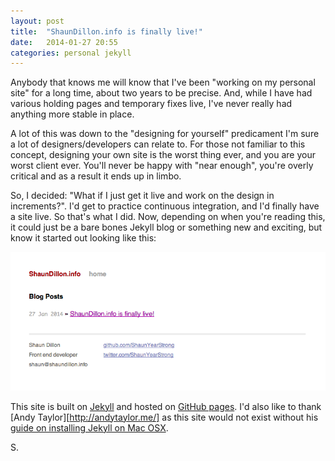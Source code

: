 ```yaml
---
layout: post
title:  "ShaunDillon.info is finally live!"
date:   2014-01-27 20:55
categories: personal jekyll
---
```


Anybody that knows me will know that I've been "working on my personal site" for a long time, about two years to be precise. And, while I have had various holding pages and temporary fixes live, I've never really had anything more stable in place.

A lot of this was down to the "designing for yourself" predicament I'm sure a lot of designers/developers can relate to. For those not familiar to this concept, designing your own site is the worst thing ever, and you are your worst client ever. You'll never be happy with "near enough", you're overly critical and as a result it ends up in limbo.

So, I decided: "What if I just get it live and work on the design in increments?". I'd get to practice continuous integration, and I'd finally have a site live. So that's what I did. Now, depending on when you're reading this, it could just be a bare bones Jekyll blog or something new and exciting, but know it started out looking like this:

![ShaunDillon.info v1][shaundillon-screenshot]

This site is built on [Jekyll][jekyll] and hosted on [GitHub pages][github-pages]. I'd also like to thank [Andy Taylor][http://andytaylor.me/] as this site would not exist without his [guide on installing Jekyll on Mac OSX][jekyll-guide]. 

<p class="post__signature">S.</p>

[shaundillon-screenshot]: /img/post-images/2014/jan/2014-01-27-screenshot.png
[jekyll]: http://jekyllrb.com/
[github-pages]: http://pages.github.com/
[andy-taylor]: http://andytaylor.me/
[jekyll-guide]: http://andytaylor.me/2012/11/03/installing-ruby-and-jekyll/